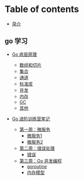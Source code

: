 

# Table of contents

- [简介](README.md)

## go 学习

- [Go 底层原理](thy/README.md)
  - [数组和切片](thy/data-structure/slice.md)
  - [集合](thy/data-structure/map.md)
  - [通道](thy/channel/channel.md)
  - [标准库](thy/standard/standard.md)
  - [并发](thy/concurrency/concurrency.md)
  - [内存](thy/memory/memory.md)
  - [GC](thy/gc/gc.md)
  - [其他](thy/others/others.md)

- [Go 进阶训练营笔记](go_advanced/README.md)
  - [第一周：微服务]()
    - [微服务1](go_advanced/week01/microservice1.md)
    - [微服务2](go_advanced/week01/microservice2.md)
  - [第二周：错误处理]()
    - [错误](go_advanced/week01/error.md)
  - [第三周：Go 并发编程]()
    - [goroutine](go_advanced/week01/goroutine.md)
    - [内存模型](go_advanced/week01/memory_model.md)
